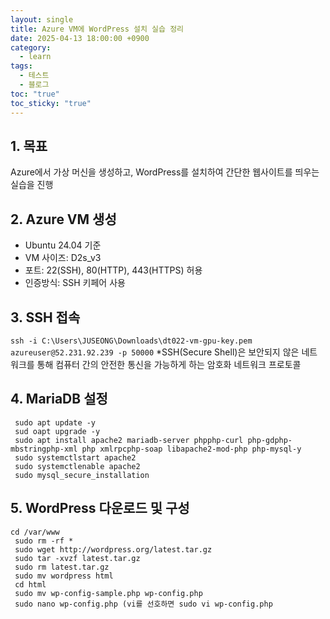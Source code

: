 ```yaml
---
layout: single
title: Azure VM에 WordPress 설치 실습 정리
date: 2025-04-13 18:00:00 +0900
category:
  - learn
tags:
  - 테스트
  - 블로그
toc: "true"
toc_sticky: "true"
---
```


## 1. 목표
Azure에서 가상 머신을 생성하고, WordPress를 설치하여 간단한 웹사이트를 띄우는 실습을 진행

## 2. Azure VM 생성

- Ubuntu 24.04 기준
- VM 사이즈: D2s_v3
- 포트: 22(SSH), 80(HTTP), 443(HTTPS) 허용
- 인증방식: SSH 키페어 사용

## 3. SSH 접속
`ssh -i C:\Users\JUSEONG\Downloads\dt022-vm-gpu-key.pem azureuser@52.231.92.239 -p 50000`
*SSH(Secure Shell)은 보안되지 않은 네트워크를 통해 컴퓨터 간의 안전한 통신을 가능하게 하는 암호화 네트워크 프로토콜

## 4. MariaDB 설정
```
 sudo apt update -y
 sud oapt upgrade -y
 sudo apt install apache2 mariadb-server phpphp-curl php-gdphp-mbstringphp-xml php xmlrpcphp-soap libapache2-mod-php php-mysql-y
 sudo systemctlstart apache2
 sudo systemctlenable apache2
 sudo mysql_secure_installation
```

## 5. WordPress 다운로드 및 구성
```
cd /var/www
 sudo rm -rf *
 sudo wget http://wordpress.org/latest.tar.gz
 sudo tar -xvzf latest.tar.gz
 sudo rm latest.tar.gz
 sudo mv wordpress html
 cd html
 sudo mv wp-config-sample.php wp-config.php
 sudo nano wp-config.php (vi를 선호하면 sudo vi wp-config.php
 ```